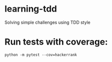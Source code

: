 # learning-tdd
Solving simple challenges using TDD style

# Run tests with coverage:
```python -m pytest --cov=hackerrank```
